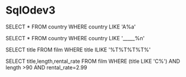 # SqlOdev3


SELECT * FROM country
WHERE country LIKE 'A%a'


SELECT * FROM country
WHERE country LIKE '_____%n'



SELECT title FROM film
WHERE title ILIKE '%T%T%T%T%'


SELECT title,length,rental_rate FROM film
WHERE (title LIKE 'C%') AND length >90 AND rental_rate=2.99
